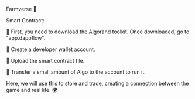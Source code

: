 Farmverse 🌾

Smart Contract:

🌟 First, you need to download the Algorand toolkit. Once downloaded, go to "app.dappflow".

🌟 Create a developer wallet account.

🌟 Upload the smart contract file.

🌟 Transfer a small amount of Algo to the account to run it.

Here, we will use this to store and trade, creating a connection between the game and real life. 🌍
